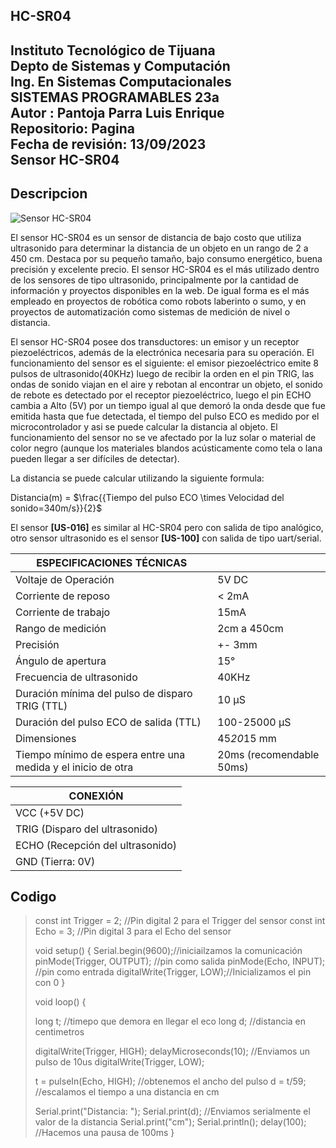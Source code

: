 ##  HC-SR04
  
## Instituto Tecnológico de Tijuana <br> Depto de Sistemas y Computación <br> Ing. En Sistemas Computacionales <br> SISTEMAS PROGRAMABLES 23a <br> Autor : Pantoja Parra Luis Enrique <br> Repositorio: Pagina<br> Fecha de revisión:   13/09/2023  <br> Sensor  HC-SR04

## Descripcion
![Sensor HC-SR04](https://media.naylampmechatronics.com/741-superlarge_default/sensor-ultrasonido-hc-sr04.jpg)

El sensor HC-SR04 es un sensor de distancia de bajo costo que utiliza ultrasonido para determinar la distancia de un objeto en un rango de 2 a 450 cm. Destaca por su pequeño tamaño, bajo consumo energético, buena precisión y excelente precio. El sensor HC-SR04 es el más utilizado dentro de los sensores de tipo ultrasonido, principalmente por la cantidad de información y proyectos disponibles en la web. De igual forma es el más empleado en proyectos de robótica como robots laberinto o sumo, y en proyectos de automatización como sistemas de medición de nivel o distancia.

El sensor HC-SR04 posee dos transductores: un emisor y un receptor piezoeléctricos, además de la electrónica necesaria para su operación. El funcionamiento del sensor es el siguiente: el emisor piezoeléctrico emite 8 pulsos de ultrasonido(40KHz) luego de recibir la orden en el pin TRIG, las ondas de sonido viajan en el aire y rebotan al encontrar un objeto, el sonido de rebote es detectado por el receptor piezoeléctrico, luego el pin ECHO cambia a Alto (5V) por un tiempo igual al que demoró la onda desde que fue emitida hasta que fue detectada, el tiempo del pulso ECO es medido por el microcontrolador y asi se puede calcular la distancia al objeto. El funcionamiento del sensor no se ve afectado por la luz solar o material de color negro (aunque los materiales blandos acústicamente como tela o lana pueden llegar a ser difíciles de detectar).

La distancia se puede calcular utilizando la siguiente formula:

Distancia(m) = $\frac{{Tiempo del pulso ECO \times Velocidad del sonido=340m/s}}{2}$

El sensor  **[US-016]** es similar al HC-SR04 pero con salida de tipo analógico, otro sensor ultrasonido es el sensor  **[US-100]** con salida de tipo uart/serial.




| ESPECIFICACIONES TÉCNICAS                          |                         |
|---------------------------------------------------|-------------------------|
| Voltaje de Operación                              | 5V DC                   |
| Corriente de reposo                               | < 2mA                   |
| Corriente de trabajo                              | 15mA                    |
| Rango de medición                                 | 2cm a 450cm             |
| Precisión                                         | +- 3mm                  |
| Ángulo de apertura                                | 15°                     |
| Frecuencia de ultrasonido                         | 40KHz                   |
| Duración mínima del pulso de disparo TRIG (TTL)   | 10 μS                   |
| Duración del pulso ECO de salida (TTL)           | 100-25000 μS            |
| Dimensiones                                       | 45*20*15 mm             |
| Tiempo mínimo de espera entre una medida y el inicio de otra | 20ms (recomendable 50ms) |

| CONEXIÓN                       |
|--------------------------------|
| VCC (+5V DC)                   |
| TRIG (Disparo del ultrasonido) |
| ECHO (Recepción del ultrasonido)|
| GND (Tierra: 0V)               |


## Codigo

> const int Trigger = 2;   //Pin digital 2 para el Trigger del sensor
const int Echo = 3;   //Pin digital 3 para el Echo del sensor
>
>void setup() {
  Serial.begin(9600);//iniciailzamos la comunicación
  pinMode(Trigger, OUTPUT); //pin como salida
  pinMode(Echo, INPUT);  //pin como entrada
  digitalWrite(Trigger, LOW);//Inicializamos el pin con 0
}
>
>void loop()
{
>
> long t; //timepo que demora en llegar el eco
  long d; //distancia en centimetros
>
 > digitalWrite(Trigger, HIGH);
  delayMicroseconds(10);          //Enviamos un pulso de 10us
  digitalWrite(Trigger, LOW);
  >
  >t = pulseIn(Echo, HIGH); //obtenemos el ancho del pulso
  d = t/59;             //escalamos el tiempo a una distancia en cm
  >
  >Serial.print("Distancia: ");
  Serial.print(d);      //Enviamos serialmente el valor de la distancia
  Serial.print("cm");
  Serial.println();
  delay(100);          //Hacemos una pausa de 100ms
}

